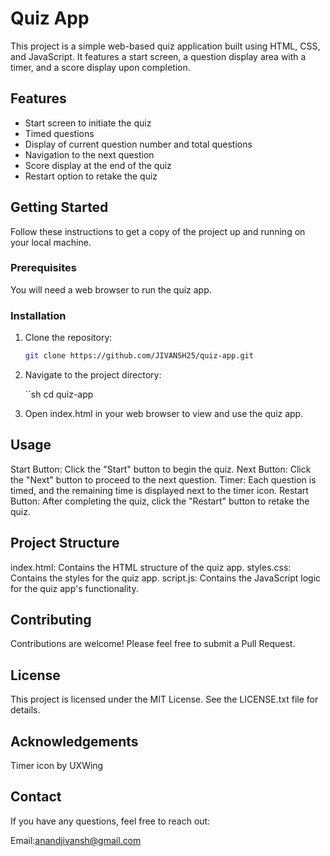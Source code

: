 # Quiz App

This project is a simple web-based quiz application built using HTML, CSS, and JavaScript. It features a start screen, a question display area with a timer, and a score display upon completion.

## Features

- Start screen to initiate the quiz
- Timed questions
- Display of current question number and total questions
- Navigation to the next question
- Score display at the end of the quiz
- Restart option to retake the quiz

## Getting Started

Follow these instructions to get a copy of the project up and running on your local machine.

### Prerequisites

You will need a web browser to run the quiz app.

### Installation

1. Clone the repository:

   ```sh
   git clone https://github.com/JIVANSH25/quiz-app.git

2. Navigate to the project directory:

    ``sh
    cd quiz-app

3. Open index.html in your web browser to view and use the quiz app.

## Usage

Start Button: Click the "Start" button to begin the quiz.
Next Button: Click the "Next" button to proceed to the next question.
Timer: Each question is timed, and the remaining time is displayed next to the timer icon.
Restart Button: After completing the quiz, click the "Restart" button to retake the quiz.

## Project Structure

index.html: Contains the HTML structure of the quiz app.
styles.css: Contains the styles for the quiz app.
script.js: Contains the JavaScript logic for the quiz app's functionality.

## Contributing

Contributions are welcome! Please feel free to submit a Pull Request.

## License

This project is licensed under the MIT License. See the LICENSE.txt file for details.

## Acknowledgements

Timer icon by UXWing

## Contact

If you have any questions, feel free to reach out:

Email:anandjivansh@gmail.com
